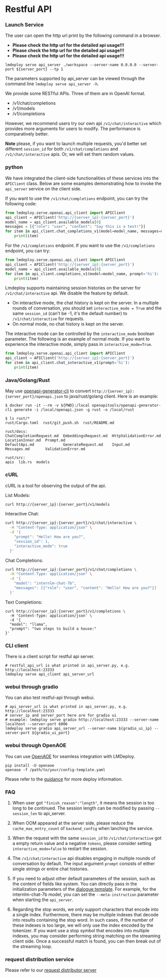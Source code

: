 # Restful API

### Launch Service

The user can open the http url print by the following command in a browser.

- **Please check the http url for the detailed api usage!!!**
- **Please check the http url for the detailed api usage!!!**
- **Please check the http url for the detailed api usage!!!**

```shell
lmdeploy serve api_server ./workspace --server-name 0.0.0.0 --server-port ${server_port} --tp 1
```

The parameters supported by api_server can be viewed through the command line `lmdeploy serve api_server -h`.

We provide some RESTful APIs. Three of them are in OpenAI format.

- /v1/chat/completions
- /v1/models
- /v1/completions

However, we recommend users try
our own api `/v1/chat/interactive` which provides more arguments for users to modify. The performance is comparatively better.

**Note** please, if you want to launch multiple requests, you'd better set different `session_id` for both
`/v1/chat/completions` and `/v1/chat/interactive` apis. Or, we will set them random values.

### python

We have integrated the client-side functionalities of these services into the `APIClient` class. Below are some examples demonstrating how to invoke the `api_server` service on the client side.

If you want to use the `/v1/chat/completions` endpoint, you can try the following code:

```python
from lmdeploy.serve.openai.api_client import APIClient
api_client = APIClient('http://{server_ip}:{server_port}')
model_name = api_client.available_models[0]
messages = [{"role": "user", "content": "Say this is a test!"}]
for item in api_client.chat_completions_v1(model=model_name, messages=messages):
    print(item)
```

For the `/v1/completions` endpoint. If you want to use the `/v1/completions` endpoint, you can try:

```python
from lmdeploy.serve.openai.api_client import APIClient
api_client = APIClient('http://{server_ip}:{server_port}')
model_name = api_client.available_models[0]
for item in api_client.completions_v1(model=model_name, prompt='hi'):
    print(item)
```

Lmdeploy supports maintaining session histories on the server for `/v1/chat/interactive` api. We disable the
feature by default.

- On interactive mode, the chat history is kept on the server. In a multiple rounds of conversation, you should set
  `interactive_mode = True` and the same `session_id` (can't be -1, it's the default number) to `/v1/chat/interactive` for requests.
- On normal mode, no chat history is kept on the server.

The interactive mode can be controlled by the `interactive_mode` boolean parameter. The following is an example of normal mode. If you want to experience the interactive mode, simply pass in `interactive_mode=True`.

```python
from lmdeploy.serve.openai.api_client import APIClient
api_client = APIClient('http://{server_ip}:{server_port}')
for item in api_client.chat_interactive_v1(prompt='hi'):
    print(item)
```

### Java/Golang/Rust

May use [openapi-generator-cli](https://github.com/OpenAPITools/openapi-generator-cli) to convert `http://{server_ip}:{server_port}/openapi.json` to java/rust/golang client.
Here is an example:

```shell
$ docker run -it --rm -v ${PWD}:/local openapitools/openapi-generator-cli generate -i /local/openapi.json -g rust -o /local/rust

$ ls rust/*
rust/Cargo.toml  rust/git_push.sh  rust/README.md

rust/docs:
ChatCompletionRequest.md  EmbeddingsRequest.md  HttpValidationError.md  LocationInner.md  Prompt.md
DefaultApi.md             GenerateRequest.md    Input.md                Messages.md       ValidationError.md

rust/src:
apis  lib.rs  models
```

### cURL

cURL is a tool for observing the output of the api.

List Models:

```bash
curl http://{server_ip}:{server_port}/v1/models
```

Interactive Chat:

```bash
curl http://{server_ip}:{server_port}/v1/chat/interactive \
  -H "Content-Type: application/json" \
  -d '{
    "prompt": "Hello! How are you?",
    "session_id": 1,
    "interactive_mode": true
  }'
```

Chat Completions:

```bash
curl http://{server_ip}:{server_port}/v1/chat/completions \
  -H "Content-Type: application/json" \
  -d '{
    "model": "internlm-chat-7b",
    "messages": [{"role": "user", "content": "Hello! How are you?"}]
  }'
```

Text Completions:

```shell
curl http://{server_ip}:{server_port}/v1/completions \
  -H 'Content-Type: application/json' \
  -d '{
  "model": "llama",
  "prompt": "two steps to build a house:"
}'
```

### CLI client

There is a client script for restful api server.

```shell
# restful_api_url is what printed in api_server.py, e.g. http://localhost:23333
lmdeploy serve api_client api_server_url
```

### webui through gradio

You can also test restful-api through webui.

```shell
# api_server_url is what printed in api_server.py, e.g. http://localhost:23333
# server_ip and server_port here are for gradio ui
# example: lmdeploy serve gradio http://localhost:23333 --server-name localhost --server-port 6006
lmdeploy serve gradio api_server_url --server-name ${gradio_ui_ip} --server-port ${gradio_ui_port}
```

### webui through OpenAOE

You can use [OpenAOE](https://github.com/InternLM/OpenAOE) for seamless integration with LMDeploy.

```shell
pip install -U openaoe
openaoe -f /path/to/your/config-template.yaml
```

Please refer to the [guidance](https://github.com/InternLM/OpenAOE/blob/main/docs/tech-report/model_serving_by_lmdeploy/model_serving_by_lmdeploy.md) for more deploy information.

### FAQ

1. When user got `"finish_reason":"length"`, it means the session is too long to be continued. The session length can be
   modified by passing `--session_len` to api_server.

2. When OOM appeared at the server side, please reduce the `cache_max_entry_count` of `backend_config` when lanching the service.

3. When the request with the same `session_id` to `/v1/chat/interactive` got a empty return value and a negative `tokens`, please consider setting `interactive_mode=false` to restart the session.

4. The `/v1/chat/interactive` api disables engaging in multiple rounds of conversation by default. The input argument `prompt` consists of either single strings or entire chat histories.

5. If you need to adjust other default parameters of the session, such as the content of fields like system. You can directly pass in the initialization parameters of the [dialogue template](https://github.com/InternLM/lmdeploy/blob/main/lmdeploy/model.py). For example, for the internlm-chat-7b model, you can set the `--meta-instruction` parameter when starting the `api_server`.

6. Regarding the stop words, we only support characters that encode into a single index. Furthermore, there may be multiple indexes that decode into results containing the stop word. In such cases, if the number of these indexes is too large, we will only use the index encoded by the tokenizer. If you want use a stop symbol that encodes into multiple indexes, you may consider performing string matching on the streaming client side. Once a successful match is found, you can then break out of the streaming loop.

### request distribution service

Please refer to our [request distributor server](./proxy_server.md)
